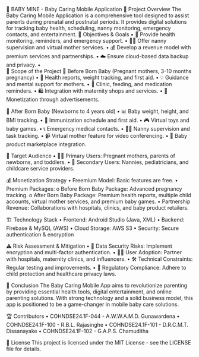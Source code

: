 👶 BABY MINE -  Baby Caring Mobile Application
📌 Project Overview
The Baby Caring Mobile Application is a comprehensive tool designed to assist parents during prenatal and postnatal periods. It provides digital solutions for tracking baby health, scheduling, nanny monitoring, emergency contacts, and entertainment.
🎯 Objectives & Goals
•	🏥 Provide health monitoring, reminders, and emergency support.
•	👩‍👧 Offer nanny supervision and virtual mother services.
•	💰 Develop a revenue model with premium services and partnerships.
•	☁️ Ensure cloud-based data backup and privacy.
•	
📌 Scope of the Project
🤰 Before Born Baby (Pregnant mothers, 3-10 months pregnancy)
•	🏥 Health reports, weight tracking, and first aid.
•	💡 Guidance and mental support for mothers.
•	📅 Clinic, feeding, and medication reminders.
•	🛍️ Integration with maternity shops and services.
•	📢 Monetization through advertisements.

👶 After Born Baby (Newborns to 4 years old)
•	📊 Baby weight, height, and BMI tracking.
•	💉 Immunization schedule and first aid.
•	🎮 Virtual toys and baby games.
•	📞 Emergency medical contacts.
•	👩‍⚕️ Nanny supervision and task tracking.
•	📹 Virtual mother feature for video conferencing.
•	🛒 Baby product marketplace integration.

🎯 Target Audience
•	👩‍🍼 Primary Users: Pregnant mothers, parents of newborns, and toddlers.
•	🏥 Secondary Users: Nannies, pediatricians, and childcare service providers.

💰 Monetization Strategy
•	Freemium Model: Basic features are free.
•	Premium Packages: 
o	Before Born Baby Package: Advanced pregnancy tracking.
o	After Born Baby Package: Premium health reports, multiple child accounts, virtual mother services, and premium baby games.
•	Partnership Revenue: Collaborations with hospitals, clinics, and baby product retailers.

🏗️ Technology Stack
•	Frontend: Android Studio (Java, XML)
•	Backend: Firebase & MySQL (AWS)
•	Cloud Storage: AWS S3
•	Security: Secure authentication & encryption

⚠️ Risk Assessment & Mitigation
•	🔐 Data Security Risks: Implement encryption and multi-factor authentication.
•	👩‍⚕️ User Adoption: Partner with hospitals, maternity clinics, and influencers.
•	🛠️ Technical Constraints: Regular testing and improvements.
•	📜 Regulatory Compliance: Adhere to child protection and healthcare privacy laws.

📢 Conclusion
The Baby Caring Mobile App aims to revolutionize parenting by providing essential health tools, digital entertainment, and online parenting solutions. With strong technology and a solid business model, this app is positioned to be a game-changer in mobile baby care solutions.

🏆 Contributors
•	COHNDSE24.1F-044 - A.W.W.A.M.D. Gunawardena
•	COHNDSE24.1F-100 - R.B.L. Rajasinghe
•	COHNDSE24.1F-101 - D.R.C.M.T. Dissanayake
•	COHNDSE24.1F-102 - G.A.P.S. Chamuditha

📄 License
This project is licensed under the MIT License - see the LICENSE file for details.

